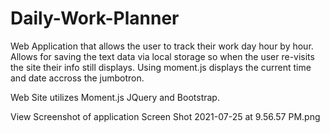 # Daily-Work-Planner

Web Application that allows the user to track their work day hour by hour.
Allows for saving the text data via local storage so when the user re-visits the site their info still displays.
Using moment.js displays the current time and date accross the jumbotron.

Web Site utilizes Moment.js JQuery and Bootstrap.

View Screenshot of application Screen Shot 2021-07-25 at 9.56.57 PM.png